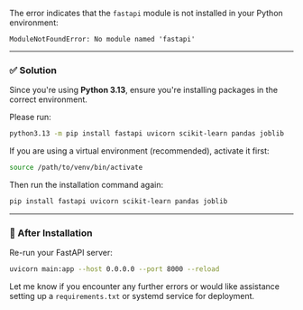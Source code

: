 The error indicates that the `fastapi` module is not installed in your Python environment:

```
ModuleNotFoundError: No module named 'fastapi'
```

---

### ✅ Solution

Since you're using **Python 3.13**, ensure you're installing packages in the correct environment.

Please run:

```bash
python3.13 -m pip install fastapi uvicorn scikit-learn pandas joblib
```

If you are using a virtual environment (recommended), activate it first:

```bash
source /path/to/venv/bin/activate
```

Then run the installation command again:

```bash
pip install fastapi uvicorn scikit-learn pandas joblib
```

---

### 🧪 After Installation

Re-run your FastAPI server:

```bash
uvicorn main:app --host 0.0.0.0 --port 8000 --reload
```

Let me know if you encounter any further errors or would like assistance setting up a `requirements.txt` or systemd service for deployment.
